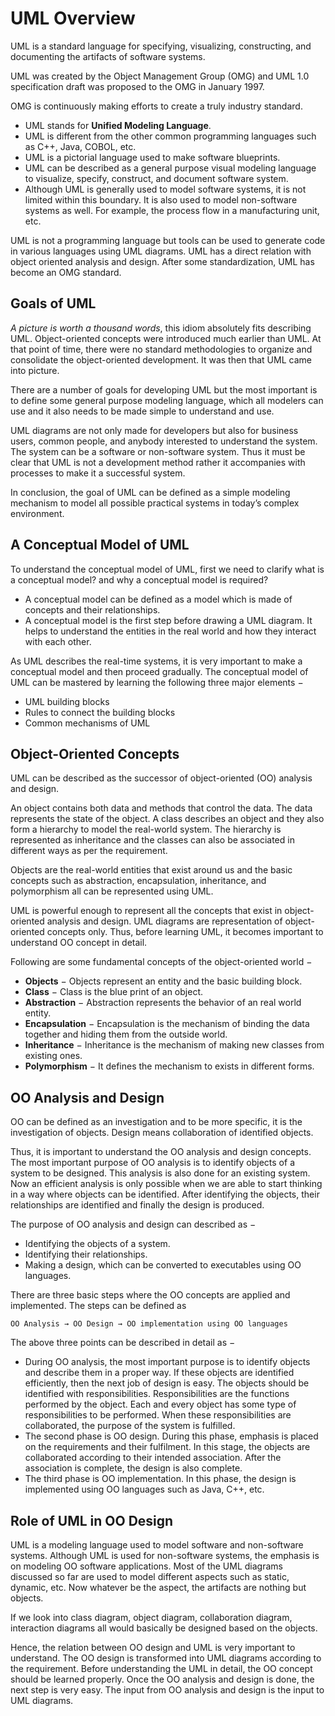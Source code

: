 # UML Overview

UML is a standard language for specifying, visualizing, constructing, and documenting the artifacts of software systems.

UML was created by the Object Management Group (OMG) and UML 1.0 specification draft was proposed to the OMG in January 1997.

OMG is continuously making efforts to create a truly industry standard.

- UML stands for **Unified Modeling Language**.
- UML is different from the other common programming languages such as C++, Java, COBOL, etc.
- UML is a pictorial language used to make software blueprints.
- UML can be described as a general purpose visual modeling language to visualize, specify, construct, and document software system.
- Although UML is generally used to model software systems, it is not limited within this boundary. It is also used to model non-software systems as well. For example, the process flow in a manufacturing unit, etc.

UML is not a programming language but tools can be used to generate code in various languages using UML diagrams. UML has a direct relation with object oriented analysis and design. After some standardization, UML has become an OMG standard.

## Goals of UML

*A picture is worth a thousand words*, this idiom absolutely fits describing UML. Object-oriented concepts were introduced much earlier than UML. At that point of time, there were no standard methodologies to organize and consolidate the object-oriented development. It was then that UML came into picture.

There are a number of goals for developing UML but the most important is to define some general purpose modeling language, which all modelers can use and it also needs to be made simple to understand and use.

UML diagrams are not only made for developers but also for business users, common people, and anybody interested to understand the system. The system can be a software or non-software system. Thus it must be clear that UML is not a development method rather it accompanies with processes to make it a successful system.

In conclusion, the goal of UML can be defined as a simple modeling mechanism to model all possible practical systems in today’s complex environment.

## A Conceptual Model of UML

To understand the conceptual model of UML, first we need to clarify what is a conceptual model? and why a conceptual model is required?

- A conceptual model can be defined as a model which is made of concepts and their relationships.
- A conceptual model is the first step before drawing a UML diagram. It helps to understand the entities in the real world and how they interact with each other.

As UML describes the real-time systems, it is very important to make a conceptual model and then proceed gradually. The conceptual model of UML can be mastered by learning the following three major elements −

- UML building blocks
- Rules to connect the building blocks
- Common mechanisms of UML

## Object-Oriented Concepts

UML can be described as the successor of object-oriented (OO) analysis and design.

An object contains both data and methods that control the data. The data represents the state of the object. A class describes an object and they also form a hierarchy to model the real-world system. The hierarchy is represented as inheritance and the classes can also be associated in different ways as per the requirement.

Objects are the real-world entities that exist around us and the basic concepts such as abstraction, encapsulation, inheritance, and polymorphism all can be represented using UML.

UML is powerful enough to represent all the concepts that exist in object-oriented analysis and design. UML diagrams are representation of object-oriented concepts only. Thus, before learning UML, it becomes important to understand OO concept in detail.

Following are some fundamental concepts of the object-oriented world −

- **Objects** − Objects represent an entity and the basic building block.
- **Class** − Class is the blue print of an object.
- **Abstraction** − Abstraction represents the behavior of an real world entity.
- **Encapsulation** − Encapsulation is the mechanism of binding the data together and hiding them from the outside world.
- **Inheritance** − Inheritance is the mechanism of making new classes from existing ones.
- **Polymorphism** − It defines the mechanism to exists in different forms.

## OO Analysis and Design

OO can be defined as an investigation and to be more specific, it is the investigation of objects. Design means collaboration of identified objects.

Thus, it is important to understand the OO analysis and design concepts. The most important purpose of OO analysis is to identify objects of a system to be designed. This analysis is also done for an existing system. Now an efficient analysis is only possible when we are able to start thinking in a way where objects can be identified. After identifying the objects, their relationships are identified and finally the design is produced.

The purpose of OO analysis and design can described as −

- Identifying the objects of a system.
- Identifying their relationships.
- Making a design, which can be converted to executables using OO languages.

There are three basic steps where the OO concepts are applied and implemented. The steps can be defined as

```
OO Analysis → OO Design → OO implementation using OO languages
```

The above three points can be described in detail as −

- During OO analysis, the most important purpose is to identify objects and describe them in a proper way. If these objects are identified efficiently, then the next job of design is easy. The objects should be identified with responsibilities. Responsibilities are the functions performed by the object. Each and every object has some type of responsibilities to be performed. When these responsibilities are collaborated, the purpose of the system is fulfilled.
- The second phase is OO design. During this phase, emphasis is placed on the requirements and their fulfilment. In this stage, the objects are collaborated according to their intended association. After the association is complete, the design is also complete.
- The third phase is OO implementation. In this phase, the design is implemented using OO languages such as Java, C++, etc.

## Role of UML in OO Design

UML is a modeling language used to model software and non-software systems. Although UML is used for non-software systems, the emphasis is on modeling OO software applications. Most of the UML diagrams discussed so far are used to model different aspects such as static, dynamic, etc. Now whatever be the aspect, the artifacts are nothing but objects.

If we look into class diagram, object diagram, collaboration diagram, interaction diagrams all would basically be designed based on the objects.

Hence, the relation between OO design and UML is very important to understand. The OO design is transformed into UML diagrams according to the requirement. Before understanding the UML in detail, the OO concept should be learned properly. Once the OO analysis and design is done, the next step is very easy. The input from OO analysis and design is the input to UML diagrams.
